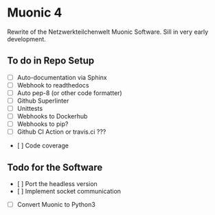 # Muonic 4

Rewrite of the Netzwerkteilchenwelt Muonic Software.
Sill in very early development.


## To do in Repo Setup

- [ ] Auto-documentation via Sphinx
- [ ] Webhook to readthedocs
- [ ] Auto pep-8 (or other code formatter)
- [ ] Github Superlinter
- [ ] Unittests
- [ ] Webhooks to Dockerhub
- [ ] Webhooks to pip?
- [ ] Github CI Action or travis.ci ???
- [ ] Code coverage

## Todo for the Software
- [ ] Port the headless version
- [ ] Implement socket communication
- [ ] Convert Muonic to Python3